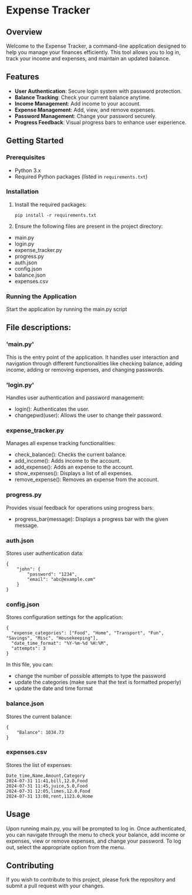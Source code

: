 # Expense Tracker

## Overview

Welcome to the Expense Tracker, a command-line application designed to help you manage your finances efficiently. This tool allows you to log in, track your income and expenses, and maintain an updated balance.

## Features

- **User Authentication**: Secure login system with password protection.
- **Balance Tracking**: Check your current balance anytime.
- **Income Management**: Add income to your account.
- **Expense Management**: Add, view, and remove expenses.
- **Password Management**: Change your password securely.
- **Progress Feedback**: Visual progress bars to enhance user experience.

## Getting Started

### Prerequisites

- Python 3.x
- Required Python packages (listed in `requirements.txt`)

### Installation

1. Install the required packages:
   ```shell
   pip install -r requirements.txt

2. Ensure the following files are present in the project directory:
- main.py
- login.py
- expense_tracker.py
- progress.py
- auth.json
- config.json
- balance.json
- expenses.csv

### Running the Application

Start the application by running the main.py script

## File descriptions:
### 'main.py'

This is the entry point of the application. It handles user interaction and navigation through different functionalities like checking balance, adding income, adding or removing expenses, and changing passwords.

### 'login.py'
Handles user authentication and password management:

- login(): Authenticates the user.
- changepwd(user): Allows the user to change their password. 

### expense_tracker.py
Manages all expense tracking functionalities:

- check_balance(): Checks the current balance.
- add_income(): Adds income to the account.
- add_expense(): Adds an expense to the account.
- show_expenses(): Displays a list of all expenses.
- remove_expense(): Removes an expense from the account. 

### progress.py
Provides visual feedback for operations using progress bars:

- progress_bar(message): Displays a progress bar with the given message.


### auth.json
Stores user authentication data:

```shell
{
    "john": {
        "password": "1234",
        "email": "abc@example.com"
    }
}
```

### config.json
Stores configuration settings for the application:
```shell
{
  "expense_categories": ["Food", "Home", "Transport", "Fun", "Savings", "Misc", "Housekeeping"],
  "date_time_format": "%Y-%m-%d %H:%M",
  "attempts": 3
}
```
In this file, you can: 
- change the number of possible attempts to type the password
- update the categories (make sure that the text is formatted properly)
- update the date and time format

### balance.json
Stores the current balance:
```shell
{
    "Balance": 1034.73
}
```

### expenses.csv
Stores the list of expenses:
```shell
Date_time,Name,Amount,Category
2024-07-31 11:41,bill,12.0,Food
2024-07-31 11:45,juice,5.0,Food
2024-07-31 12:05,limes,12.0,Food
2024-07-31 13:08,rent,1123.0,Home
```


## Usage

Upon running main.py, you will be prompted to log in. Once authenticated, you can navigate through the menu to check your balance, add income or expenses, view or remove expenses, and change your password. To log out, select the appropriate option from the menu.


## Contributing
If you wish to contribute to this project, please fork the repository and submit a pull request with your changes.

